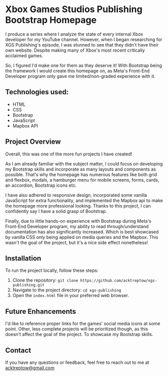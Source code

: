 # Xbox Games Studios Publishing Bootstrap Homepage

I produce a series where I analyze the state of every internal Xbox developer for my YouTube channel. However, when I began researching for XGS Publishing's episode, I was stunned to see that they didn't have their own website. Despite making many of Xbox's most recent critically acclaimed games.

So, I figured I'd make one for them as they deserve it! With Bootstrap being the framework I would create this homepage on, as Meta's Front-End Developer program only gave me limited/non-graded experience with it.

## Technologies used:

- HTML
- CSS
- Bootstrap
- JavaScript
- Mapbox API

## Project Overview

Overall, this was one of the more fun projects I have created!

As I am already familiar with the subject matter, I could focus on developing my Bootstrap skills and incorporate as many layouts and components as possible. That's why the homepage has numerous features like both grid and flexbox, modals, a hamburger menu for mobile screens, forms, cards, an accordion, Bootstrap icons etc.

I have also adhered to responsive design, incorporated some vanilla JavaScript for extra functionality, and implemented the Mapbox api to make the homepage more professional looking. Thanks to this project, I can confidently say I have a solid grasp of Bootstrap.

Finally, due to little hands-on experience with Bootstrap during Meta's Front-End Developer program, my ability to read through/understand documentation has also significantly increased. Which is best showcased by vanilla CSS only being applied on media queries and the Mapbox. This wasn't the goal of the project, but it's a nice side effect nonetheless!

## Installation

To run the project locally, follow these steps:

1. Clone the repository: `git clone https://github.com/acktreptow/xgs-publishing.git`
2. Navigate to the project directory: `cd xgs-publishing`
3. Open the `index.html` file in your preferred web browser.

## Future Enhancements

I'd like to reference proper links for the games' social media icons at some point. Other, less complete projects will be prioritized though, as this doesn't affect the goal of the project. To showcase my Bootstrap skills.

## Contact

If you have any questions or feedback, feel free to reach out to me at acktreptow@gmail.com
